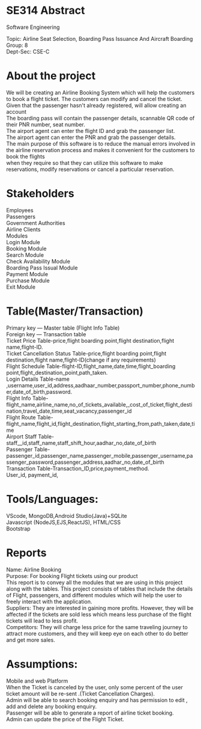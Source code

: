 # SE314 Abstract
Software Engineering <br>


Topic: Airline Seat Selection, Boarding Pass Issuance And Aircraft Boarding<br>
Group: 8<br>
Dept-Sec: CSE-C<br>



# About the project<br>
We will be creating an Airline Booking System which will help the customers to book a flight ticket. The customers can modify and cancel the ticket.<br>
Given that the passenger hasn't already registered, will allow creating an account<br>
The boarding pass will contain the passenger details, scannable QR code of their PNR number, seat number.<br>
The airport agent can enter the flight ID and grab the passenger list.<br>
The airport agent can enter the PNR  and grab the passenger details.<br>
The main purpose of this software is to reduce the manual errors involved in the airline reservation process and makes it convenient for the customers to book the flights <br>when they require so that they can utilize this software to make reservations, modify reservations or cancel a particular reservation.<br>

# Stakeholders <br>
Employees<br>
Passengers<br>
Government Authorities<br>
Airline Clients<br>
Modules<br>
Login Module<br>
Booking Module<br>
Search Module<br>
Check Availability Module<br>
Boarding Pass Issual Module<br>
Payment Module<br>
Purchase Module<br>
Exit Module<br>

# Table(Master/Transaction) <br>
Primary key — Master table (Flight Info Table)<br>
Foreign key — Transaction table<br>
Ticket Price Table-price,flight boarding point,flight destination,flight name,flight-ID.<br>
Ticket Cancellation Status Table-price,flight boarding point,flight destination,flight name,flight-ID(change if any requirements)<br>
Flight Schedule Table-flight-ID,flight_name,date,time,flight_boarding point,flight_destination_point,path_taken.<br>
Login Details Table-name ,username,user_id,address,aadhaar_number,passport_number,phone_number,date_of_birth,password.<br>
Flight Info Table-flight_name,airline_name,no_of_tickets_available,_cost_of_ticket,flight_destination,travel_date,time,seat_vacancy,passenger_id<br>
Flight Route Table-flight_name,flight_id,flight_destination,flight_starting_from,path_taken,date,time<br>
Airport Staff Table-staff__id,staff_name,staff_shift_hour,aadhar_no,date_of_birth<br>
Passenger Table-passenger_id,passenger_name,passenger_mobile,passenger_username,passenger_password,passenger_address,aadhar_no,date_of_birth<br>
Transaction Table-Transaction_ID,price,payment_method.<br>
User_id, payment_id, <br>

# Tools/Languages: <br>
VScode, MongoDB,Android Studio(Java)+SQLite<br>
Javascript (NodeJS,EJS,ReactJS), HTML/CSS<br>
Bootstrap<br>

# Reports <br>
Name:  Airline Booking<br>
Purpose: For booking Flight tickets using our product<br>
This report is to convey all the modules that we are using in this project along with the tables. This project consists of tables that include the details of Flight, passengers, and different modules which will help the user to freely interact with the application.<br>
Suppliers: They are interested in gaining more profits. However, they will be affected if the tickets are sold less which means less purchase of the flight tickets will lead to less profit.<br>
Competitors:  They will charge less price for the same traveling journey to attract more customers, and they will keep eye on each other to do better and get more sales.<br>

# Assumptions:<br> 
Mobile and web Platform<br>
When the Ticket is canceled by the user, only some percent of the user ticket amount will be re-sent .(Ticket Cancellation Charges).<br>
Admin will be able to search booking enquiry and has permission to edit , add and delete any booking enquiry.<br>
Passenger will be able to generate a report of airline ticket booking.<br>
Admin can update  the price of the Flight Ticket.<br>


